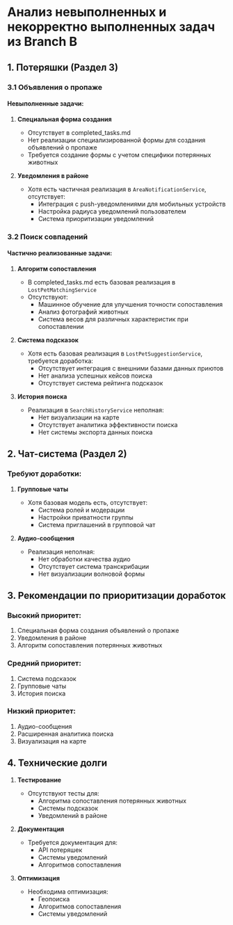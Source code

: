 # Анализ невыполненных и некорректно выполненных задач из Branch B

## 1. Потеряшки (Раздел 3)

### 3.1 Объявления о пропаже
#### Невыполненные задачи:
1. **Специальная форма создания**
   - Отсутствует в completed_tasks.md
   - Нет реализации специализированной формы для создания объявлений о пропаже
   - Требуется создание формы с учетом специфики потерянных животных

2. **Уведомления в районе**
   - Хотя есть частичная реализация в `AreaNotificationService`, отсутствует:
     - Интеграция с push-уведомлениями для мобильных устройств
     - Настройка радиуса уведомлений пользователем
     - Система приоритизации уведомлений

### 3.2 Поиск совпадений
#### Частично реализованные задачи:
1. **Алгоритм сопоставления**
   - В completed_tasks.md есть базовая реализация в `LostPetMatchingService`
   - Отсутствуют:
     - Машинное обучение для улучшения точности сопоставления
     - Анализ фотографий животных
     - Система весов для различных характеристик при сопоставлении

2. **Система подсказок**
   - Хотя есть базовая реализация в `LostPetSuggestionService`, требуется доработка:
     - Отсутствует интеграция с внешними базами данных приютов
     - Нет анализа успешных кейсов поиска
     - Отсутствует система рейтинга подсказок

3. **История поиска**
   - Реализация в `SearchHistoryService` неполная:
     - Нет визуализации на карте
     - Отсутствует аналитика эффективности поиска
     - Нет системы экспорта данных поиска

## 2. Чат-система (Раздел 2)

### Требуют доработки:
1. **Групповые чаты**
   - Хотя базовая модель есть, отсутствует:
     - Система ролей и модерации
     - Настройки приватности группы
     - Система приглашений в групповой чат

2. **Аудио-сообщения**
   - Реализация неполная:
     - Нет обработки качества аудио
     - Отсутствует система транскрибации
     - Нет визуализации волновой формы

## 3. Рекомендации по приоритизации доработок

### Высокий приоритет:
1. Специальная форма создания объявлений о пропаже
2. Уведомления в районе
3. Алгоритм сопоставления потерянных животных

### Средний приоритет:
1. Система подсказок
2. Групповые чаты
3. История поиска

### Низкий приоритет:
1. Аудио-сообщения
2. Расширенная аналитика поиска
3. Визуализация на карте

## 4. Технические долги

1. **Тестирование**
   - Отсутствуют тесты для:
     - Алгоритма сопоставления потерянных животных
     - Системы подсказок
     - Уведомлений в районе

2. **Документация**
   - Требуется документация для:
     - API потеряшек
     - Системы уведомлений
     - Алгоритмов сопоставления

3. **Оптимизация**
   - Необходима оптимизация:
     - Геопоиска
     - Алгоритмов сопоставления
     - Системы уведомлений 
